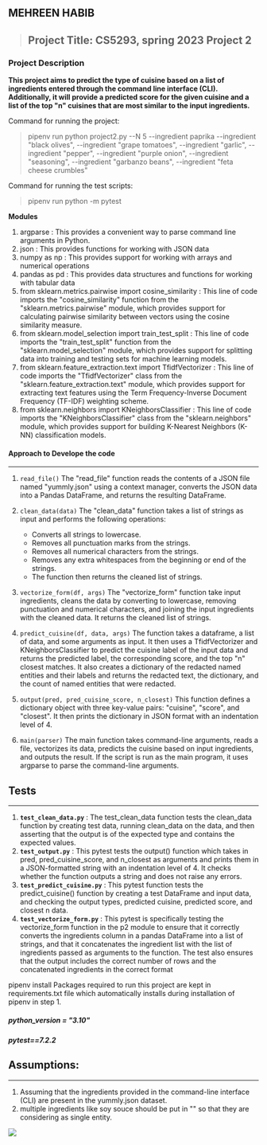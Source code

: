 **MEHREEN HABIB**
---------
> ## Project Title: CS5293, spring 2023 Project 2
### Project Description
 **This project aims to predict the type of cuisine based on a list of ingredients entered through the command line interface (CLI). Additionally, it will provide a predicted score for the given cuisine and a list of the top "n" cuisines that are most similar to the input ingredients.**
 
 Command for running the project:
> pipenv run python project2.py --N 5 --ingredient paprika --ingredient "black olives", --ingredient  "grape tomatoes", --ingredient "garlic", --ingredient "pepper", --ingredient "purple onion", --ingredient "seasoning", --ingredient "garbanzo beans", --ingredient "feta cheese crumbles"

Command for running the test scripts:
> pipenv run python -m pytest

 **Modules**
 1. argparse : This provides a convenient way to parse command line arguments in Python.
 2. json : This  provides functions for working with JSON data 
 3. numpy as np : This provides support for working with arrays and numerical operations
 4. pandas as pd : This provides data structures and functions for working with tabular data
 5. from sklearn.metrics.pairwise import cosine_similarity : This line of code imports the "cosine_similarity" function from the "sklearn.metrics.pairwise" module, which provides support for calculating pairwise similarity between vectors using the cosine similarity measure.
 6. from sklearn.model_selection import train_test_split : This line of code imports the "train_test_split" function from the "sklearn.model_selection" module, which provides support for splitting data into training and testing sets for machine learning models.
 7. from sklearn.feature_extraction.text import TfidfVectorizer : This line of code imports the "TfidfVectorizer" class from the "sklearn.feature_extraction.text" module, which provides support for extracting text features using the Term Frequency-Inverse Document Frequency (TF-IDF) weighting scheme.
 8. from sklearn.neighbors import KNeighborsClassifier : This line of code imports the "KNeighborsClassifier" class from the "sklearn.neighbors" module, which provides support for building K-Nearest Neighbors (K-NN) classification models.



 #### Approach to Develope the code
---
1. `read_file()`
The "read_file" function reads the contents of a JSON file named "yummly.json" using a context manager, converts the JSON data into a Pandas DataFrame, and returns the resulting DataFrame.
2. `clean_data(data)`
   The "clean_data" function takes a list of strings as input and performs the following operations:

   - Converts all strings to lowercase.
   - Removes all punctuation marks from the strings.
   - Removes all numerical characters from the strings.
   - Removes any extra whitespaces from the beginning or end of the strings.
   - The function then returns the cleaned list of strings.
3. `vectorize_form(df, args)`
   The "vectorize_form" function take input ingredients, cleans the data by converting to lowercase, removing punctuation and numerical characters, and joining the input ingredients with the cleaned data. It returns the cleaned list of strings.
4. `predict_cuisine(df, data, args)`
   The function takes a dataframe, a list of data, and some arguments as input. It then uses a TfidfVectorizer and KNeighborsClassifier to predict the cuisine label of the input data and returns the predicted label, the corresponding score, and the top "n" closest matches. 
   It also creates a dictionary of the redacted named entities and their labels and returns the redacted text, the dictionary, and the count of named entities that were redacted.
5. `output(pred, pred_cuisine_score, n_closest)`
    This function defines a dictionary object with three key-value pairs: "cuisine", "score", and "closest". It then prints the dictionary in JSON format with an indentation level of 4.
6.  `main(parser)`
    The main function takes command-line arguments, reads a file, vectorizes its data, predicts the cuisine based on input ingredients, and outputs the result. If the script is run as the main program, it uses argparse to parse the command-line arguments.
 ## Tests
---
1. **`test_clean_data.py`** :  The test_clean_data function tests the clean_data function by creating test data, running clean_data on the data, and then asserting that the output is of the expected type and contains the expected values.
2. **`test_output.py`** : This pytest tests the output() function which takes in pred, pred_cuisine_score, and n_closest as arguments and prints them in a JSON-formatted string with an indentation level of 4. It checks whether the function outputs a string and does not raise any errors.
3.  **`test_predict_cuisine.py`** : This pytest function tests the predict_cuisine() function by creating a test DataFrame and input data, and checking the output types, predicted cuisine, predicted score, and closest n data.
4.  **`test_vectorize_form.py`** : This pytest is specifically testing the vectorize_form function in the p2 module to ensure that it correctly converts the ingredients column in a pandas DataFrame into a list of strings, and that it concatenates the ingredient list with the list of ingredients passed as arguments to the function. The test also ensures that the output includes the correct number of rows and the concatenated ingredients in the correct format


pipenv install
Packages required to run this project are kept in requirements.txt file which automatically installs during installation of pipenv in step 1.


##### python_version = "3.10"

##### pytest==7.2.2



## Assumptions:
---
1. Assuming that the ingredients provided in the command-line interface (CLI) are present in the yummly.json dataset.
2. multiple ingredients like soy souce should be put in "" so that they are considering as single entity.



![](https://github.com/MehreenHabibr/cs5293sp23-project2/blob/main/Project2.gif)

